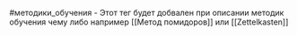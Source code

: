 #методики_обучения - Этот тег будет добвален при описании методик обучения чему либо например [[Метод помидоров]] или [[Zettelkasten]]
